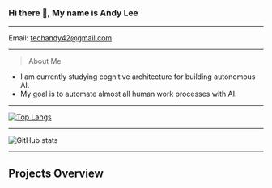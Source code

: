 ### Hi there 👋, My name is Andy Lee

---

Email: techandy42@gmail.com

---

> About Me

- I am currently studying cognitive architecture for building autonomous AI.  
- My goal is to automate almost all human work processes with AI.  
  
---

[![Top Langs](https://github-readme-stats.vercel.app/api/top-langs/?username=gitHubAndyLee2020)](https://github.com/anuraghazra/github-readme-stats)

---

![GitHub stats](https://github-readme-stats.vercel.app/api?username=gitHubAndyLee2020&show_icons=true)  
  
---
  
## Projects Overview
  



